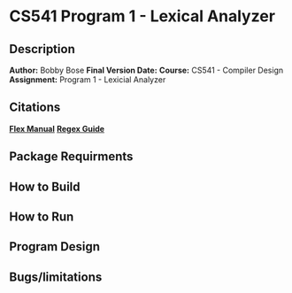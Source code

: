 # CS541 Program 1 - Lexical Analyzer
## Description
**Author:** Bobby Bose
**Final Version Date:**
**Course:** CS541 - Compiler Design
**Assignment:** Program 1 - Lexicial Analyzer

## Citations
**[Flex Manual](https://westes.github.io/flex/manual/)**
**[Regex Guide](https://cheatography.com/davechild/cheat-sheets/regular-expressions/)**

## Package Requirments

## How to Build

## How to Run

## Program Design

## Bugs/limitations